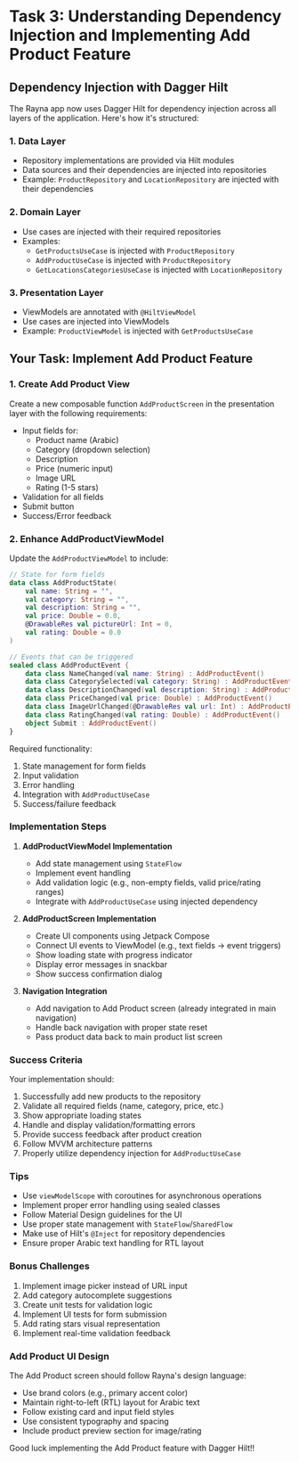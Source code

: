 # Task 3: Understanding Dependency Injection and Implementing Add Product Feature

## Dependency Injection with Dagger Hilt

The Rayna app now uses Dagger Hilt for dependency injection across all layers of the application. Here's how it's structured:

### 1. Data Layer
- Repository implementations are provided via Hilt modules
- Data sources and their dependencies are injected into repositories
- Example: `ProductRepository` and `LocationRepository` are injected with their dependencies

### 2. Domain Layer
- Use cases are injected with their required repositories
- Examples:
    - `GetProductsUseCase` is injected with `ProductRepository`
    - `AddProductUseCase` is injected with `ProductRepository`
    - `GetLocationsCategoriesUseCase` is injected with `LocationRepository`

### 3. Presentation Layer
- ViewModels are annotated with `@HiltViewModel`
- Use cases are injected into ViewModels
- Example: `ProductViewModel` is injected with `GetProductsUseCase`

## Your Task: Implement Add Product Feature

### 1. Create Add Product View
Create a new composable function `AddProductScreen` in the presentation layer with the following requirements:

- Input fields for:
    - Product name (Arabic)
    - Category (dropdown selection)
    - Description
    - Price (numeric input)
    - Image URL
    - Rating (1-5 stars)
- Validation for all fields
- Submit button
- Success/Error feedback

### 2. Enhance AddProductViewModel

Update the `AddProductViewModel` to include:

```kotlin
// State for form fields
data class AddProductState(
    val name: String = "",
    val category: String = "",
    val description: String = "",
    val price: Double = 0.0,
    @DrawableRes val pictureUrl: Int = 0,
    val rating: Double = 0.0
)

// Events that can be triggered
sealed class AddProductEvent {
    data class NameChanged(val name: String) : AddProductEvent()
    data class CategorySelected(val category: String) : AddProductEvent()
    data class DescriptionChanged(val description: String) : AddProductEvent()
    data class PriceChanged(val price: Double) : AddProductEvent()
    data class ImageUrlChanged(@DrawableRes val url: Int) : AddProductEvent()
    data class RatingChanged(val rating: Double) : AddProductEvent()
    object Submit : AddProductEvent()
}
```

Required functionality:
1. State management for form fields
2. Input validation
3. Error handling
4. Integration with `AddProductUseCase`
5. Success/failure feedback

### Implementation Steps

1. **AddProductViewModel Implementation**
    - Add state management using `StateFlow`
    - Implement event handling
    - Add validation logic (e.g., non-empty fields, valid price/rating ranges)
    - Integrate with `AddProductUseCase` using injected dependency

2. **AddProductScreen Implementation**
    - Create UI components using Jetpack Compose
    - Connect UI events to ViewModel (e.g., text fields → event triggers)
    - Show loading state with progress indicator
    - Display error messages in snackbar
    - Show success confirmation dialog

3. **Navigation Integration**
    - Add navigation to Add Product screen (already integrated in main navigation)
    - Handle back navigation with proper state reset
    - Pass product data back to main product list screen

### Success Criteria

Your implementation should:
1. Successfully add new products to the repository
2. Validate all required fields (name, category, price, etc.)
3. Show appropriate loading states
4. Handle and display validation/formatting errors
5. Provide success feedback after product creation
6. Follow MVVM architecture patterns
7. Properly utilize dependency injection for `AddProductUseCase`

### Tips
- Use `viewModelScope` with coroutines for asynchronous operations
- Implement proper error handling using sealed classes
- Follow Material Design guidelines for the UI
- Use proper state management with `StateFlow`/`SharedFlow`
- Make use of Hilt's `@Inject` for repository dependencies
- Ensure proper Arabic text handling for RTL layout

### Bonus Challenges
1. Implement image picker instead of URL input
2. Add category autocomplete suggestions
3. Create unit tests for validation logic
4. Implement UI tests for form submission
5. Add rating stars visual representation
6. Implement real-time validation feedback

### Add Product UI Design

The Add Product screen should follow Rayna's design language:
- Use brand colors (e.g., primary accent color)
- Maintain right-to-left (RTL) layout for Arabic text
- Follow existing card and input field styles
- Use consistent typography and spacing
- Include product preview section for image/rating

Good luck implementing the Add Product feature with Dagger Hilt!!